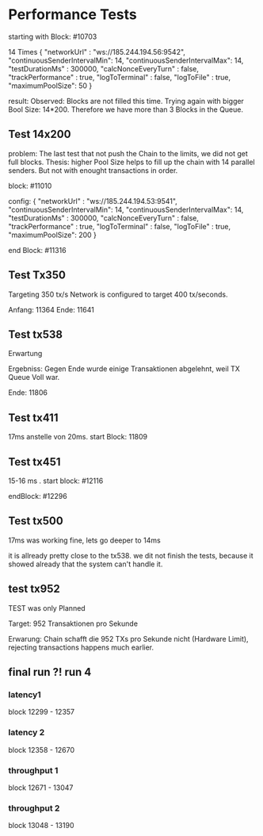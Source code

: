 




# Performance Tests


starting with Block: #10703


14 Times
{
  "networkUrl" : "ws://185.244.194.56:9542",
  "continuousSenderIntervalMin": 14,
  "continuousSenderIntervalMax": 14,
  "testDurationMs" :  300000,
  "calcNonceEveryTurn" : false,
  "trackPerformance" : true,
  "logToTerminal" : false,
  "logToFile" : true,
  "maximumPoolSize": 50
}


result: 
Observed: Blocks are not filled this time. Trying again with bigger Bool Size: 14*200. Therefore we have more than 3 Blocks in the Queue.


## Test 14x200

problem: The last test that not push the Chain to the limits, we did not get full blocks.
Thesis: higher Pool Size helps to fill up the chain with 14 parallel senders.
But not with enought transactions in order.

block: #11010


config: 
{
  "networkUrl" : "ws://185.244.194.53:9541",
  "continuousSenderIntervalMin": 14,
  "continuousSenderIntervalMax": 14,
  "testDurationMs" :  300000,
  "calcNonceEveryTurn" : false,
  "trackPerformance" : true,
  "logToTerminal" : false,
  "logToFile" : true,
  "maximumPoolSize": 200
}

end Block: #11316


## Test Tx350

Targeting 350 tx/s
Network is configured to target 400 tx/seconds.


Anfang: 11364
Ende: 11641


## Test tx538

Erwartung

Ergebniss: 
Gegen Ende wurde einige Transaktionen abgelehnt, weil TX Queue Voll war.

Ende: 11806


## Test tx411

17ms anstelle von 20ms.
start Block: 11809


## Test tx451

15-16 ms .
start block: #12116

endBlock: #12296

## Test tx500

17ms was working fine, lets go deeper to 14ms

it is allready pretty close to the tx538.
we dit not finish the tests, because it showed already that the system can't handle it.




## test tx952

TEST was only Planned

Target: 952 Transaktionen pro Sekunde

Erwarung: 
Chain schafft die 952 TXs pro Sekunde nicht (Hardware Limit),
rejecting transactions happens much earlier.


## final run ?! run 4

### latency1

block 12299 - 12357

### latency 2

block 12358 -  12670

### throughput 1

block 12671 - 13047

### throughput 2

block 13048 - 13190